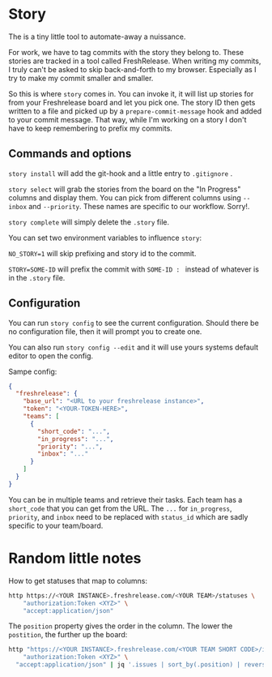 # Story

The is a tiny little tool to automate-away a nuissance.

For work, we have to tag commits with the story they belong to. These stories are tracked in a tool called FreshRelease. When writing my commits, I truly can't be asked to skip back-and-forth to my browser. Especially as I try to make my commit smaller and smaller.

So this is where `story` comes in. You can invoke it, it will list up stories for from your Freshrelease board and let you pick one. The story ID then gets written to a file and picked up by a `prepare-commit-message` hook and added to your commit message. That way, while I'm working on a story I don't have to keep remembering to prefix my commits.



## Commands and options	

`story install` will add the git-hook and a little entry to `.gitignore` .

`story select` will grab the stories from the board on the "In Progress" columns and display them. You can pick from different columns using `--inbox` and `--priority`. These names are specific to our workflow. Sorry!.

`story complete` will simply delete the `.story` file.

You can set two environment variables to influence `story`:

`NO_STORY=1` will skip prefixing and story id to the commit.

`STORY=SOME-ID` will prefix the commit with `SOME-ID : ` instead of whatever is in the `.story` file. 



## Configuration

You can run `story config` to see the current configuration. Should there be no configuration file, then it will prompt you to create one.

You can also run `story config --edit` and it will use yours systems default editor to open the config.

Sampe config:

```json
{
  "freshrelease": {
    "base_url": "<URL to your freshrelease instance>",
    "token": "<YOUR-TOKEN-HERE>",
    "teams": [
      {
        "short_code": "...",
        "in_progress": "...",
        "priority": "...",
        "inbox": "..."
      }
    ]
  }
}

```

You can be in multiple teams and retrieve their tasks.
Each team has a `short_code` that you can get from the URL.
The `...` for `in_progress`, `priority`, and `inbox` need to be replaced with `status_id` which are sadly specific to your team/board.

# Random little notes

How to get statuses that map to columns:

```bash
http https://<YOUR INSTANCE>.freshrelease.com/<YOUR TEAM>/statuses \
	"authorization:Token <XYZ>" \
	"accept:application/json"
```



The `position` property gives the order in the column. The lower the `postition`, the further up the board:

```bash
http "https://<YOUR INSTANCE>.freshrelease.com/<YOUR TEAM SHORT CODE>/issues?query_hash[0][condition]=status_id&query_hash[0][operator]=is&query_hash[0][value]=2000000629" \
	"authorization:Token <XYZ>" \
  "accept:application/json" | jq '.issues | sort_by(.position) | reverse'
```



